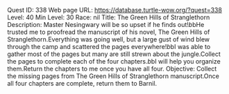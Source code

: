 Quest ID: 338
Web page URL: https://database.turtle-wow.org/?quest=338
Level: 40
Min Level: 30
Race: nil
Title: The Green Hills of Stranglethorn
Description: Master Nesingwary will be so upset if he finds out!$b$bHe trusted me to proofread the manuscript of his novel, The Green Hills of Stranglethorn.Everything was going well, but a large gust of wind blew through the camp and scattered the pages everywhere!$b$bI was able to gather most of the pages but many are still strewn about the jungle.Collect the pages to complete each of the four chapters.$b$bI will help you organize them.Return the chapters to me once you have all four.
Objective: Collect the missing pages from The Green Hills of Stranglethorn manuscript.Once all four chapters are complete, return them to Barnil.
